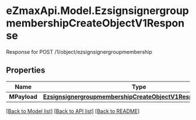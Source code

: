 # eZmaxApi.Model.EzsignsignergroupmembershipCreateObjectV1Response
Response for POST /1/object/ezsignsignergroupmembership

## Properties

Name | Type | Description | Notes
------------ | ------------- | ------------- | -------------
**MPayload** | [**EzsignsignergroupmembershipCreateObjectV1ResponseMPayload**](EzsignsignergroupmembershipCreateObjectV1ResponseMPayload.md) |  | 

[[Back to Model list]](../README.md#documentation-for-models) [[Back to API list]](../README.md#documentation-for-api-endpoints) [[Back to README]](../README.md)

